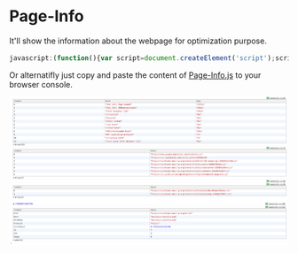 # Page-Info
It'll show the information about the webpage for optimization purpose.

```javascript
javascript:(function(){var script=document.createElement('script');script.src='https://cdn.jsdelivr.net/gh/amigodheena/Page-Info@master/pageinfo.js';document.body.appendChild(script);})()
```

Or alternatifly just copy and paste the content of [Page-Info.js](https://cdn.jsdelivr.net/gh/amigodheena/Page-Info@master/pageinfo.js) to your browser console.

![Page Info Screenshot](screenshot/Screenshot%202019-07-01%20at%202.40.27%20PM.png)
